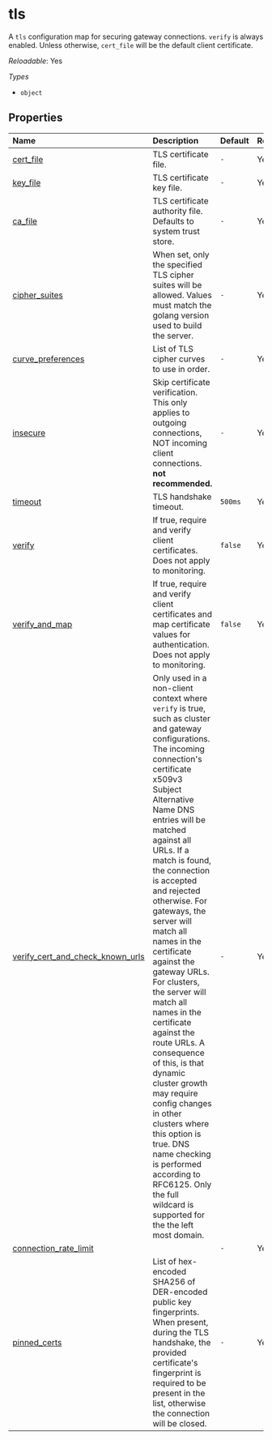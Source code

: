 # tls

A `tls` configuration map for securing gateway connections. `verify`
is always enabled. Unless otherwise, `cert_file` will be the default
client certificate.

*Reloadable*: Yes

*Types*

- `object`


## Properties

| Name | Description | Default | Reloadable |
| :--- | :---------- | :------ | :--------- |
| [cert_file](/ref/config/gateway/tls/cert_file) | TLS certificate file. | `-` | Yes |
| [key_file](/ref/config/gateway/tls/key_file) | TLS certificate key file. | `-` | Yes |
| [ca_file](/ref/config/gateway/tls/ca_file) | TLS certificate authority file. Defaults to system trust store. | `-` | Yes |
| [cipher_suites](/ref/config/gateway/tls/cipher_suites) | When set, only the specified TLS cipher suites will be allowed. Values must match the golang version used to build the server. | `-` | Yes |
| [curve_preferences](/ref/config/gateway/tls/curve_preferences) | List of TLS cipher curves to use in order. | `-` | Yes |
| [insecure](/ref/config/gateway/tls/insecure) | Skip certificate verification. This only applies to outgoing connections, NOT incoming client connections. **not recommended.** | `-` | Yes |
| [timeout](/ref/config/gateway/tls/timeout) | TLS handshake timeout. | ``500ms`` | Yes |
| [verify](/ref/config/gateway/tls/verify) | If true, require and verify client certificates. Does not apply to monitoring. | ``false`` | Yes |
| [verify_and_map](/ref/config/gateway/tls/verify_and_map) | If true, require and verify client certificates and map certificate values for authentication. Does not apply to monitoring. | ``false`` | Yes |
| [verify_cert_and_check_known_urls](/ref/config/gateway/tls/verify_cert_and_check_known_urls) | Only used in a non-client context where `verify` is true, such as cluster and gateway configurations. The incoming connection's certificate x509v3 Subject Alternative Name DNS entries will be matched against all URLs. If a match is found, the connection is accepted and rejected otherwise.  For gateways, the server will match all names in the certificate against the gateway URLs.  For clusters, the server will match all names in the certificate against the route URLs.  A consequence of this, is that dynamic cluster growth may require config changes in other clusters where this option is true. DNS name checking is performed according to RFC6125. Only the full wildcard is supported for the the left most domain. | `-` | Yes |
| [connection_rate_limit](/ref/config/gateway/tls/connection_rate_limit) |  | `-` | Yes |
| [pinned_certs](/ref/config/gateway/tls/pinned_certs) | List of hex-encoded SHA256 of DER-encoded public key fingerprints. When present, during the TLS handshake, the provided certificate's fingerprint is required to be present in the list, otherwise the connection will be closed. | `-` | Yes |
